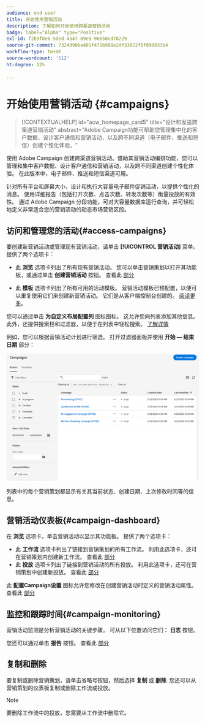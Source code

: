 ```yaml
---
audience: end-user
title: 开始使用营销活动
description: 了解如何开始使用跨渠道营销活动
badge: label="Alpha" type="Positive"
exl-id: f2b9f8e6-5ded-4a47-89e9-96650cd78229
source-git-commit: 7324098ba401f471b988e2df33022f0f898833b4
workflow-type: tm+mt
source-wordcount: '512'
ht-degree: 12%

---
```



# 开始使用营销活动 {#campaigns}

>[!CONTEXTUALHELP]
>id="acw_homepage_card5"
>title="设计和发送跨渠道营销活动"
>abstract="Adobe Campaign功能可帮助您管理集中化的客户数据、设计客户通信和营销活动，以及跨不同渠道（电子邮件、推送和短信）创建个性化体验。"

使用 Adobe Campaign 创建跨渠道营销活动。借助其营销活动编排功能，您可以管理和集中客户数据、设计客户通信和营销活动，以及跨不同渠道创建个性化体验。 在此版本中，电子邮件、推送和短信渠道可用。

针对所有平台和屏幕大小，设计和执行大容量电子邮件促销活动，以提供个性化的消息。
使用详细报告（包括打开次数、点击次数、转发次数等）衡量投放的有效性。 通过 Adobe Campaign 分段功能，可对大容量数据库运行查询，并可轻松地定义非常适合您的营销活动的动态市场营销区段。

<!--
Get Started with campaigns
Adobe Campaign offers a set of solutions that help you personalize and deliver campaigns across all of your online and offline channels. You can create, configure, execute and analyze marketing campaigns. All marketing campaigns can be managed from a unified control center. Discover how to browse and create marketing campaigns in this section.

Campaigns include actions (deliveries) and processes (importing or extracting files), as well as resources (marketing documents, delivery outlines). They are used in marketing campaigns. Campaigns are part of a program, and programs are included in a campaign plan.
-->

## 访问和管理您的活动{#access-campaigns}

要创建新营销活动或管理现有营销活动，请单击 **[!UICONTROL 营销活动]** 菜单。 提供了两个选项卡：

* 此 **浏览** 选项卡列出了所有现有营销活动。 您可以单击营销策划以打开其功能板，或通过单击 **创建营销活动** 按钮。 查看此 [部分](create-campaigns.md#create-campaigns)

* 此 **模板** 选项卡列出了所有可用的活动模板。 营销活动模板已预配置，以便可以重复使用它们来创建新营销活动。 它们是从客户端控制台创建的。 [阅读更多](https://experienceleague.adobe.com/docs/campaign/automation/campaign-orchestration/marketing-campaign-templates.html?lang=zh-Hans)。

您可以通过单击 **为自定义布局配置列** 图标图标。 这允许您向列表添加其他信息。 此外，还提供搜索栏和过滤器，以便于在列表中轻松搜索。 [了解详情](../get-started/user-interface.md#list-screens)

例如，您可以根据营销活动计划进行筛选。 打开过滤器面板并使用 **开始 — 结束日期** 部分：

![营销活动列表](assets/campaign-filter-on-dates.png)

列表中的每个营销策划都显示有关其当前状态、创建日期、上次修改时间等的信息。

## 营销活动仪表板{#campaign-dashboard}

在 **浏览** 选项卡，单击营销活动以显示其功能板。 提供了两个选项卡：

* 此 **工作流** 选项卡列出了链接到营销策划的所有工作流。 利用此选项卡，还可在营销策划内创建新工作流。 查看此 [部分](create-campaigns.md#create-campaigns)
* 此 **投放** 选项卡列出了链接到营销活动的所有投放。 利用此选项卡，还可在营销策划中创建新投放。 查看此 [部分](create-campaigns.md#create-campaigns)

此 **配置Campaign设置** 图标允许您修改在创建营销活动时定义的营销活动属性。 查看此 [部分](create-campaigns.md#create-campaigns)

## 监控和跟踪时间{#campaign-monitoring}

营销活动监测是分析营销活动的关键步骤。 可从以下位置访问它们： **日志** 按钮。

您还可以通过单击 **报告** 按钮。 查看此 [部分](../reporting/campaign-reports.md)

## 复制和删除

要复制或删除营销策划，请单击省略号按钮，然后选择 **复制** 或 **删除**. 您还可以从营销策划的仪表板复制或删除工作流或投放。

>[!NOTE]
>
>要删除工作流中的投放，您需要从工作流中删除它。

